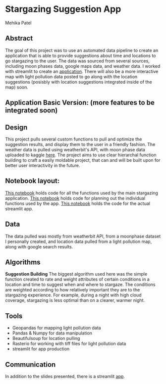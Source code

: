# Stargazing Suggestion App
Mehika Patel

## Abstract
The goal of this project was to use an automated data pipeline to create an application that is able to provide suggestions about time and locations to go stargazing to the user. The data was sourced from several sources, including moon phases data, google maps data, and weather data. I worked with streamlit to create an [application](https://share.streamlit.io/mehiks11/stargazing/appstuff/starapp.py). There will also be a more interactive map with light pollution data posted to go along with the location suggestions (posisbly with location suggestions integrated inside of the map) soon. 

## Application Basic Version: (more features to be integrated soon)




## Design
This project pulls several custom functions to pull and optimize the suggestion results, and display them to the user in a friendly fashion. The weather data is pulled using weatherbit's API, with moon phase data uploaded to kaggle [here](https://www.kaggle.com/mehiks/moon-phases). The project aims to use clear hierarchal function building to craft a easily moldable project, that can and will be built upon for better user interactivity in the future. 

## Notebook layout:
[This notebook](https://github.com/mehiks11/StarGazing/blob/master/appstuff/suggest.py) holds code for all the functions used by the main stargazing application. 
[This notebook](https://github.com/mehiks11/StarGazing/blob/master/appstuff/suggestplanning.ipynb) holds code for planning out the individual functions used by the app.
[This notebook](https://github.com/mehiks11/StarGazing/blob/master/appstuff/starapp.py) holds the code for the actual streamlit app.


## Data
The data pulled was mostly from weatherbit API, from a moonphase dataset I personally created, and location data pulled from a light pollution map, along with google search results.

## Algorithms
**Suggestion Building**
The biggest algorithm used here was the simple function created to rate and weight attributes of certain conditions in a location and time to suggest when and where to stargaze. The conditions are weighted according to how relatively important they are to the stargazing experience. For example, during a night with high cloud coverage, stargazing is less optimal than on a clearer, warmer night. 

## Tools
- Geopandas for mapping light pollution data
- Pandas & Numpy for data manipulation
- Beautifulsoup for location pulling
- Rasterio for working with tiff files for light pollution data
- streamlit for app production


## Communication
In addition to the slides presented, there is a streamlit [app](https://share.streamlit.io/mehiks11/stargazing/appstuff/starapp.py).
